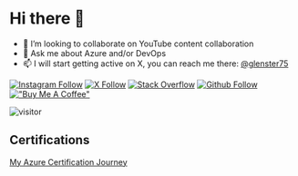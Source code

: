 # Hi there 👋

- 👯 I’m looking to collaborate on YouTube content collaboration
- 💬 Ask me about Azure and/or DevOps
- 📫 I will start getting active on X, you can reach me there: [@glenster75](https://s.com/glenster75)

[![Instagram Follow](https://img.shields.io/badge/Instagram-Follow-brightgreen)](https://www.instagram.com/glenster75)
[![X Follow](https://img.shields.io/badge/Twitter-Follow-brightgreen)](https://x.com/glenster75)
[![Stack Overflow](https://img.shields.io/badge/Stack%20Overflow-Questions-brightgreen)](https://stackoverflow.com/users/7609268/glen-souza)
[![Github Follow](https://img.shields.io/github/followers/glensouza?label=glensouza&style=social)](https://github.com/glensouza)
[!["Buy Me A Coffee"](https://img.shields.io/badge/-buy_me_a%C2%A0coffee-gray?logo=buy-me-a-coffee)](https://www.buymeacoffee.com/glensouza)

![visitor](https://visitor-badge.laobi.icu/badge?page_id=glensouza.visitor-badge)

## Certifications

[My Azure Certification Journey](https://github.com/glensouza/Azure-Certification)
